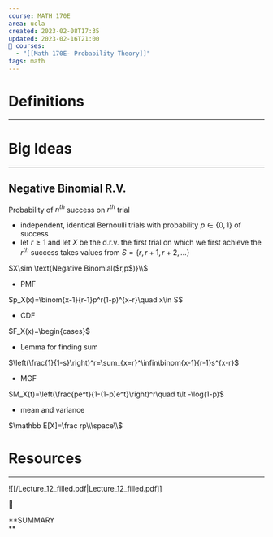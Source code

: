 ```yaml
---
course: MATH 170E
area: ucla
created: 2023-02-08T17:35
updated: 2023-02-16T21:00
📕 courses:
  - "[[Math 170E- Probability Theory]]"
tags: math
---
```

# Definitions

---

# Big Ideas

---

## Negative Binomial R.V.

Probability of $n^{th}$﻿ success on $r^{th}$﻿ trial

- independent, identical Bernoulli trials with probability $p\in\{0,1\}$﻿ of success
- let $r\ge 1$﻿ and let $X$﻿ be the d.r.v. the first trial on which we first achieve the $r^{th}$﻿ success takes values from $S=\{r,r+1,r+2,…\}$﻿

$X\sim \text{Negative Binomial($r,p$)}\\$

- PMF

$p_X(x)=\binom{x-1}{r-1}p^r(1-p)^{x-r}\quad x\in S$

- CDF

$F_X(x)=\begin{cases}$

- Lemma for finding sum

$\left(\frac{1}{1-s}\right)^r=\sum_{x=r}^\infin\binom{x-1}{r-1}s^{x-r}$

- MGF

$M_X(t)=\left(\frac{pe^t}{1-(1-p)e^t}\right)^r\quad t\lt -\log(1-p)$

- mean and variance

$\mathbb E[X]=\frac rp\\\space\\$

# Resources

---

![[/Lecture_12_filled.pdf|Lecture_12_filled.pdf]]

📌

**SUMMARY  
**